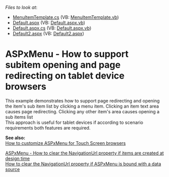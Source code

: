 <!-- default file list -->
*Files to look at*:

* [MenuItemTemplate.cs](./CS/WebSite/App_Code/MenuItemTemplate.cs) (VB: [MenuItemTemplate.vb](./VB/WebSite/App_Code/MenuItemTemplate.vb))
* [Default.aspx](./CS/WebSite/Default.aspx) (VB: [Default.aspx.vb](./VB/WebSite/Default.aspx.vb))
* [Default.aspx.cs](./CS/WebSite/Default.aspx.cs) (VB: [Default.aspx.vb](./VB/WebSite/Default.aspx.vb))
* [Default2.aspx](./CS/WebSite/Default2.aspx) (VB: [Default2.aspx](./VB/WebSite/Default2.aspx))
<!-- default file list end -->
# ASPxMenu - How to support subitem opening and page redirecting on tablet device browsers


<p>This example demonstrates how to support page redirecting and opening the item's sub item list  by clicking a menu item. Clicking an item text area causes page redirecting. Clicking any other item's area causes opening a sub items list<br />
This approach is useful for tablet devices if according to scenario requirements both features are required.</p><p><strong>See also:</strong><br />
<a href="https://www.devexpress.com/Support/Center/p/K18563">How to customize ASPxMenu for Touch Screen browsers</a></p><p><a href="https://www.devexpress.com/Support/Center/p/E3904">ASPxMenu - How to clear the NavigationUrl property if items are created at design time</a><br />
<a href="https://www.devexpress.com/Support/Center/p/E3905">How to clear the NavigationUrl property if ASPxMenu is bound with a data source</a></p>

<br/>


